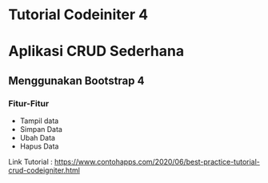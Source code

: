 # Tutorial Codeiniter 4 
# Aplikasi CRUD Sederhana
## Menggunakan Bootstrap 4
### Fitur-Fitur
* Tampil data
* Simpan Data
* Ubah Data
* Hapus Data

Link Tutorial : https://www.contohapps.com/2020/06/best-practice-tutorial-crud-codeigniter.html
